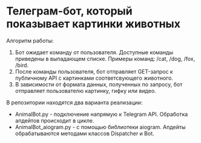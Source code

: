 # Телеграм-бот, который показывает картинки животных
Алгоритм работы:
1. Бот ожидает команду от пользователя. Доступные команды приведены в выпадающем списке. Примеры команд: /cat, /dog, /fox, /bird.
2. После команды пользователя, бот отправляет GET-запрос к публичному API с картинками соответсвующего животного. 
3. В зависимости от формата данных, полученных по запросу, бот отправляет пользователю картинку, гифку или видео.

В репозитории находятся два варианта реализации: 
- AnimalBot.py - подключение напрямую к Telegram API. Обработка апдейтов происходит в цикле.
- AnimalBot_aiogram.py - с помощью библиотеки aiogram. Апдейты обрабатываются методами классов Dispatcher и Bot.